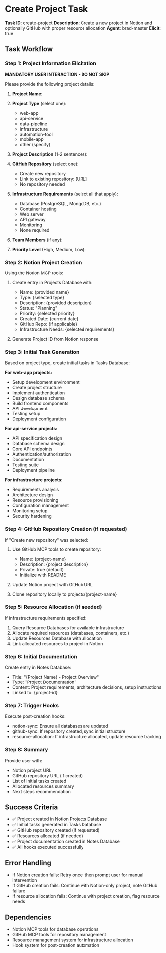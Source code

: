 # Create Project Task

**Task ID**: create-project
**Description**: Create a new project in Notion and optionally GitHub with proper resource allocation
**Agent**: brad-master
**Elicit**: true

## Task Workflow

### Step 1: Project Information Elicitation
**MANDATORY USER INTERACTION - DO NOT SKIP**

Please provide the following project details:

1. **Project Name**: 
2. **Project Type** (select one):
   - web-app
   - api-service  
   - data-pipeline
   - infrastructure
   - automation-tool
   - mobile-app
   - other (specify)

3. **Project Description** (1-2 sentences):

4. **GitHub Repository** (select one):
   - Create new repository
   - Link to existing repository: [URL]
   - No repository needed

5. **Infrastructure Requirements** (select all that apply):
   - Database (PostgreSQL, MongoDB, etc.)
   - Container hosting
   - Web server
   - API gateway
   - Monitoring
   - None required

6. **Team Members** (if any):

7. **Priority Level** (High, Medium, Low):

### Step 2: Notion Project Creation

Using the Notion MCP tools:

1. Create entry in Projects Database with:
   - Name: {provided name}
   - Type: {selected type}
   - Description: {provided description}
   - Status: "Planning"
   - Priority: {selected priority}
   - Created Date: {current date}
   - GitHub Repo: {if applicable}
   - Infrastructure Needs: {selected requirements}

2. Generate Project ID from Notion response

### Step 3: Initial Task Generation

Based on project type, create initial tasks in Tasks Database:

**For web-app projects:**
- Setup development environment
- Create project structure
- Implement authentication
- Design database schema
- Build frontend components
- API development
- Testing setup
- Deployment configuration

**For api-service projects:**
- API specification design
- Database schema design
- Core API endpoints
- Authentication/authorization
- Documentation
- Testing suite
- Deployment pipeline

**For infrastructure projects:**
- Requirements analysis
- Architecture design
- Resource provisioning
- Configuration management
- Monitoring setup
- Security hardening

### Step 4: GitHub Repository Creation (if requested)

If "Create new repository" was selected:

1. Use GitHub MCP tools to create repository:
   - Name: {project-name}
   - Description: {project description}
   - Private: true (default)
   - Initialize with README

2. Update Notion project with GitHub URL

3. Clone repository locally to projects/{project-name}

### Step 5: Resource Allocation (if needed)

If infrastructure requirements specified:

1. Query Resource Databases for available infrastructure
2. Allocate required resources (databases, containers, etc.)
3. Update Resources Database with allocation
4. Link allocated resources to project in Notion

### Step 6: Initial Documentation

Create entry in Notes Database:
- Title: "{Project Name} - Project Overview"
- Type: "Project Documentation"
- Content: Project requirements, architecture decisions, setup instructions
- Linked to: {project-id}

### Step 7: Trigger Hooks

Execute post-creation hooks:
- notion-sync: Ensure all databases are updated
- github-sync: If repository created, sync initial structure
- resource-allocation: If infrastructure allocated, update resource tracking

### Step 8: Summary

Provide user with:
- Notion project URL
- GitHub repository URL (if created)
- List of initial tasks created
- Allocated resources summary
- Next steps recommendation

## Success Criteria

- ✅ Project created in Notion Projects Database
- ✅ Initial tasks generated in Tasks Database  
- ✅ GitHub repository created (if requested)
- ✅ Resources allocated (if needed)
- ✅ Project documentation created in Notes Database
- ✅ All hooks executed successfully

## Error Handling

- If Notion creation fails: Retry once, then prompt user for manual intervention
- If GitHub creation fails: Continue with Notion-only project, note GitHub failure
- If resource allocation fails: Continue with project creation, flag resource needs

## Dependencies

- Notion MCP tools for database operations
- GitHub MCP tools for repository management  
- Resource management system for infrastructure allocation
- Hook system for post-creation automation